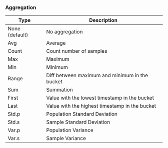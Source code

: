 ### Aggregation

| Type           | Description                                    |
| -------------- | ---------------------------------------------- |
| None (default) | No aggregation                                 |
| Avg            | Average                                        |
| Count          | Count number of samples                        |
| Max            | Maximum                                        |
| Min            | Minimum                                        |
| Range          | Diff between maximum and minimum in the bucket |
| Sum            | Summation                                      |
| First          | Value with the lowest timestamp in the bucket  |
| Last           | Value with the highest timestamp in the bucket |
| Std.p          | Population Standard Deviation                  |
| Std.s          | Sample Standard Deviation                      |
| Var.p          | Population Variance                            |
| Var.s          | Sample Variance                                |
